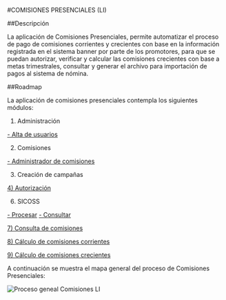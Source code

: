 #COMISIONES PRESENCIALES (LI)

##Descripción 

La aplicación de Comisiones Presenciales, permite automatizar el proceso de pago de comisiones corrientes y crecientes con base en la información registrada en el sistema banner por parte de los promotores, para que se puedan autorizar, verificar y calcular las comisiones crecientes con base a metas trimestrales, consultar y generar el archivo para importación de pagos al sistema de nómina. 


##Roadmap 

La aplicación de comisiones presenciales contempla los siguientes módulos:

1) Administración

[- Alta de usuarios](https://bitbucket.org/ebcdesarrollo/comisiones-li/src/7209f8ecd82521c2606923dfe088af56c736e78c/alta-usuarios.md)

2) Comisiones

[- Administrador de comisiones](https://bitbucket.org/ebcdesarrollo/comisiones-li/src/1c5d8df1e00577fd811422d42692a9a3ff4d5930/administrador-comisiones.md)


3) Creación de campañas 


[4) Autorización](https://bitbucket.org/ebcdesarrollo/comisiones-li/src/93287e9cf3b1efeb14ff068ce89e1a9fc7dee044/autorizar-comisiones.md?at=feature%2FCP-26)


6) SICOSS

[- Procesar](https://bitbucket.org/ebcdesarrollo/comisiones-li/src/cc8786596e340ad410ebeef678a140b5d3154a4e/procesamiento-sicoss.md?at=feature%2FCP-12)
[- Consultar](https://bitbucket.org/ebcdesarrollo/comisiones-li/src/cc8786596e340ad410ebeef678a140b5d3154a4e/consultar-sicoss.md?at=feature%2FCP-12)


[7) Consulta de comisiones](https://bitbucket.org/ebcdesarrollo/comisiones-li/src/93287e9cf3b1efeb14ff068ce89e1a9fc7dee044/reportes.md?at=feature%2FCP-26)


[8) Cálculo de comisiones corrientes](https://bitbucket.org/ebcdesarrollo/comisiones-li/src/21878ba853b00b38b272f75d899ea505c33ce776/calculo-comisiones-corrientes.md)

[9) Cálculo de comisiones crecientes](https://bitbucket.org/ebcdesarrollo/comisiones-li/src/93287e9cf3b1efeb14ff068ce89e1a9fc7dee044/calculo-crecientes.md?at=feature%2FCP-26) 

A continuación se muestra el mapa general del proceso de Comisiones Presenciales:

![Proceso geneal Comisiones LI](https://s3.amazonaws.com/documentacionebc/Im%C3%A1genes%20Comisiones%20EBC/LI/General-Comisiones_LI.png?X-Amz-Algorithm=AWS4-HMAC-SHA256&X-Amz-Credential=AKIAYHINAML3SJUUFZBF%2F20190614%2Fus-east-1%2Fs3%2Faws4_request&X-Amz-Date=20190614T151149Z&X-Amz-Expires=900&X-Amz-Signature=934fbdd14ce0c152277864a9dd21392a2f9fad95b23c9d67c13103f356d2605a&X-Amz-SignedHeaders=host)